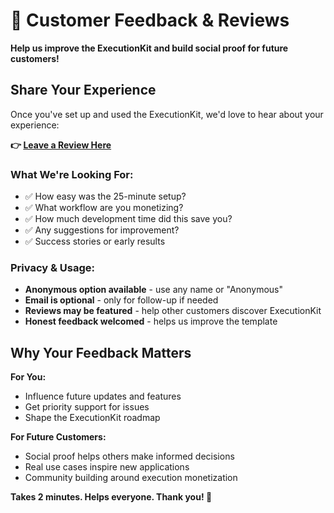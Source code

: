 # 🎯 Customer Feedback & Reviews

**Help us improve the ExecutionKit and build social proof for future customers!**

## Share Your Experience

Once you've set up and used the ExecutionKit, we'd love to hear about your experience:

**👉 [Leave a Review Here](https://forms.gle/sgXTc4Ho2rLwFtrb9)**

### What We're Looking For:
- ✅ How easy was the 25-minute setup?
- ✅ What workflow are you monetizing?
- ✅ How much development time did this save you?
- ✅ Any suggestions for improvement?
- ✅ Success stories or early results

### Privacy & Usage:
- **Anonymous option available** - use any name or "Anonymous"
- **Email is optional** - only for follow-up if needed
- **Reviews may be featured** - help other customers discover ExecutionKit
- **Honest feedback welcomed** - helps us improve the template

## Why Your Feedback Matters

**For You:**
- Influence future updates and features
- Get priority support for issues
- Shape the ExecutionKit roadmap

**For Future Customers:**
- Social proof helps others make informed decisions
- Real use cases inspire new applications
- Community building around execution monetization

**Takes 2 minutes. Helps everyone. Thank you! 🙏**
